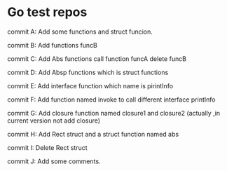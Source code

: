 
# Go test repos


commit A: Add some functions and struct funcion. 

commit B: Add functions funcB 

commit C: Add Abs functions call function funcA delete funcB 

commit D: Add Absp functions which is struct functions 

commit E: Add interface function which name is pirintInfo

commit F: Add function named invoke to call different interface printInfo

commit G: Add closure function named closure1 and closure2 (actually ,in current version not add closure)

commit H: Add Rect struct and a struct function named abs 

commit I: Delete Rect struct 

commit J: Add some comments.

